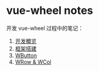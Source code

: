 # vue-wheel notes

开发 vue-wheel 过程中的笔记：

1. [开发概览](./overview.md)
3. [框架搭建](./framework-building.md)
4. [WButton](./button.md)
5. [WRow & WCol](./row-col.md)

